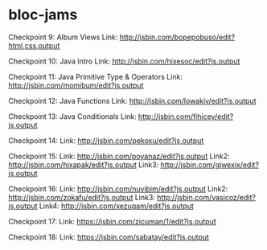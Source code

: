# bloc-jams

Checkpoint 9: Album Views
Link: http://jsbin.com/bopepobuso/edit?html,css,output

Checkpoint 10: Java Intro
Link: http://jsbin.com/hixesoc/edit?js,output

Checkpoint 11: Java Primitive Type & Operators
Link: http://jsbin.com/momibum/edit?js,output

Checkpoint 12: Java Functions
Link: http://jsbin.com/lowakiv/edit?js,output

Checkpoint 13: Java Conditionals
Link: http://jsbin.com/fihicey/edit?js,output

Checkpoint 14:
Link: http://jsbin.com/pekoxu/edit?js,output

Checkpoint 15:
Link: http://jsbin.com/poyanaz/edit?js,output
Link2: http://jsbin.com/hixapak/edit?js,output
Link3: http://jsbin.com/giwexix/edit?js,output

Checkpoint 16:
Link: http://jsbin.com/nuvibim/edit?js,output
Link2: http://jsbin.com/zokafu/edit?js,output
Link3: http://jsbin.com/vasicoz/edit?js,output
Link4: http://jsbin.com/xezuqam/edit?js,output

Checkpoint 17:
Link: https://jsbin.com/zicuman/1/edit?js,output

Checkpoint 18:
Link: https://jsbin.com/sabatay/edit?js,output
